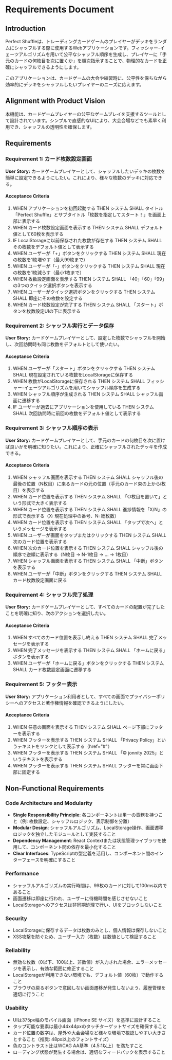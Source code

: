 # Requirements Document

## Introduction

Perfect Shuffleは、トレーディングカードゲームのプレイヤーがデッキをランダムにシャッフルする際に使用するWebアプリケーションです。フィッシャー-イェーツアルゴリズムを用いて公平なシャッフル順序を生成し、プレイヤーに「手元のカードの何枚目を次に置くか」を順次指示することで、物理的なカードを正確にシャッフルできるようにします。

このアプリケーションは、カードゲームの大会や練習時に、公平性を保ちながら効率的にデッキをシャッフルしたいプレイヤーのニーズに応えます。

## Alignment with Product Vision

本機能は、カードゲームプレイヤーの公平なゲームプレイを支援するツールとして設計されています。シンプルで直感的なUIにより、大会会場などでも素早く利用でき、シャッフルの透明性を確保します。

## Requirements

### Requirement 1: カード枚数設定画面

**User Story:** カードゲームプレイヤーとして、シャッフルしたいデッキの枚数を簡単に設定できるようにしたい。これにより、様々な枚数のデッキに対応できる。

#### Acceptance Criteria

1. WHEN アプリケーションを初回起動する THEN システム SHALL タイトル「Perfect Shuffle」とサブタイトル「枚数を指定してスタート！」を画面上部に表示する
2. WHEN カード枚数設定画面を表示する THEN システム SHALL デフォルト値として60枚を表示する
3. IF LocalStorageに以前保存された枚数が存在する THEN システム SHALL その枚数をデフォルト値として表示する
4. WHEN ユーザーが「+」ボタンをクリックする THEN システム SHALL 現在の枚数を1枚増やす（最大99枚まで）
5. WHEN ユーザーが「-」ボタンをクリックする THEN システム SHALL 現在の枚数を1枚減らす（最小1枚まで）
6. WHEN 枚数設定画面を表示する THEN システム SHALL 「40」「60」「99」の3つのクイック選択ボタンを表示する
7. WHEN ユーザーがクイック選択ボタンをクリックする THEN システム SHALL 即座にその枚数を設定する
8. WHEN カード枚数設定が完了する THEN システム SHALL 「スタート」ボタンを枚数設定UIの下に表示する

### Requirement 2: シャッフル実行とデータ保存

**User Story:** カードゲームプレイヤーとして、設定した枚数でシャッフルを開始し、次回訪問時も同じ枚数をデフォルトとして使いたい。

#### Acceptance Criteria

1. WHEN ユーザーが「スタート」ボタンをクリックする THEN システム SHALL 現在設定されている枚数をLocalStorageに保存する
2. WHEN 枚数がLocalStorageに保存される THEN システム SHALL フィッシャー-イェーツアルゴリズムを用いてシャッフル順序を生成する
3. WHEN シャッフル順序が生成される THEN システム SHALL シャッフル画面に遷移する
4. IF ユーザーが過去にアプリケーションを使用している THEN システム SHALL 次回訪問時に前回の枚数をデフォルト値として表示する

### Requirement 3: シャッフル順序の表示

**User Story:** カードゲームプレイヤーとして、手元のカードの何枚目を次に置けば良いかを明確に知りたい。これにより、正確にシャッフルされたデッキを作成できる。

#### Acceptance Criteria

1. WHEN シャッフル画面を表示する THEN システム SHALL シャッフル後の最後の位置（N枚目）に来るカードの元の位置（手元のカード束の上からi枚目）を表示する
2. WHEN カード位置を表示する THEN システム SHALL 「○枚目を置いて」という形式で大きく表示する
3. WHEN カード位置を表示する THEN システム SHALL 進捗情報を「X/N」の形式で表示する（X: 現在処理中の番号、N: 総枚数）
4. WHEN カード位置を表示する THEN システム SHALL 「タップで次へ」というメッセージを表示する
5. WHEN ユーザーが画面をタップまたはクリックする THEN システム SHALL 次のカード位置を表示する
6. WHEN 次のカード位置を表示する THEN システム SHALL シャッフル後の順序で逆順に表示する（N枚目 → N-1枚目 → ... → 1枚目）
7. WHEN シャッフル画面を表示する THEN システム SHALL 「中断」ボタンを表示する
8. WHEN ユーザーが「中断」ボタンをクリックする THEN システム SHALL カード枚数設定画面に戻る

### Requirement 4: シャッフル完了処理

**User Story:** カードゲームプレイヤーとして、すべてのカードの配置が完了したことを明確に知り、次のアクションを選択したい。

#### Acceptance Criteria

1. WHEN すべてのカード位置を表示し終える THEN システム SHALL 完了メッセージを表示する
2. WHEN 完了メッセージを表示する THEN システム SHALL 「ホームに戻る」ボタンを表示する
3. WHEN ユーザーが「ホームに戻る」ボタンをクリックする THEN システム SHALL カード枚数設定画面に遷移する

### Requirement 5: フッター表示

**User Story:** アプリケーション利用者として、すべての画面でプライバシーポリシーへのアクセスと著作権情報を確認できるようにしたい。

#### Acceptance Criteria

1. WHEN 任意の画面を表示する THEN システム SHALL ページ下部にフッターを表示する
2. WHEN フッターを表示する THEN システム SHALL 「Privacy Policy」というテキストをリンクとして表示する（href="#"）
3. WHEN フッターを表示する THEN システム SHALL 「© jonnity 2025」というテキストを表示する
4. WHEN フッターを表示する THEN システム SHALL フッターを常に画面下部に固定する

## Non-Functional Requirements

### Code Architecture and Modularity
- **Single Responsibility Principle**: 各コンポーネントは単一の責務を持つこと（例: 枚数設定、シャッフルロジック、表示制御を分離）
- **Modular Design**: シャッフルアルゴリズム、LocalStorage操作、画面遷移ロジックを独立したモジュールとして実装すること
- **Dependency Management**: React Contextまたは状態管理ライブラリを使用して、コンポーネント間の依存を最小化すること
- **Clear Interfaces**: TypeScriptの型定義を活用し、コンポーネント間のインターフェースを明確にすること

### Performance
- シャッフルアルゴリズムの実行時間は、99枚のカードに対して100ms以内であること
- 画面遷移は即座に行われ、ユーザーに待機時間を感じさせないこと
- LocalStorageへのアクセスは非同期処理で行い、UIをブロックしないこと

### Security
- LocalStorageに保存するデータは枚数のみとし、個人情報は保存しないこと
- XSS攻撃を防ぐため、ユーザー入力（枚数）は数値として検証すること

### Reliability
- 無効な枚数（0以下、100以上、非数値）が入力された場合、エラーメッセージを表示し、有効な範囲に修正すること
- LocalStorageが利用できない環境でも、デフォルト値（60枚）で動作すること
- ブラウザの戻るボタンで意図しない画面遷移が発生しないよう、履歴管理を適切に行うこと

### Usability
- UIは375px幅のモバイル画面（iPhone SE サイズ）を基準に設計すること
- タップ可能な要素は最小44x44pxのタッチターゲットサイズを確保すること
- カード位置の数字は、屋外や大会会場など様々な環境で視認しやすい大きさとすること（推奨: 48px以上のフォントサイズ）
- 色のコントラスト比はWCAG AA基準（4.5:1以上）を満たすこと
- ローディング状態が発生する場合は、適切なフィードバックを表示すること
